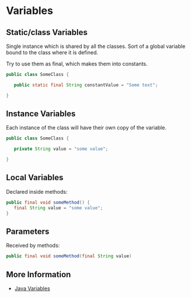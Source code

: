 # Variables

## Static/class Variables

Single instance which is shared by all the classes. Sort of a global variable bound to the class where it is defined.

Try to use them as final, which makes them into constants.

```java
public class SomeClass {

   public static final String constantValue = "Some text";

}
```

## Instance Variables

Each instance of the class will have their own copy of the variable.

```java
public class SomeClass {

   private String value = "some value";

}
```

## Local Variables

Declared inside methods:

```java
public final void someMethod() {
   final String value = "some value";
}
```

## Parameters

Received by methods:

```java
public final void someMethod(final String value)
```

## More Information

* [Java Variables](https://docs.oracle.com/javase/tutorial/java/nutsandbolts/variables.html)

